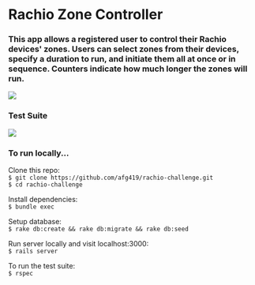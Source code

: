 # Rachio Zone Controller

### This app allows a registered user to control their Rachio devices' zones.  Users can select zones from their devices, specify a duration to run, and initiate them all at once or in sequence.  Counters indicate how much longer the zones will run.

![](http://imgur.com/qFY5BGr.png)

### Test Suite

![](http://imgur.com/8frggMb.png)

### To run locally...  
Clone this repo:  
`$ git clone https://github.com/afg419/rachio-challenge.git`    
`$ cd rachio-challenge`  

Install dependencies:  
`$ bundle exec`  

Setup database:  
`$ rake db:create && rake db:migrate && rake db:seed`  

Run server locally and visit localhost:3000:    
`$ rails server`


To run the test suite:  
`$ rspec`


